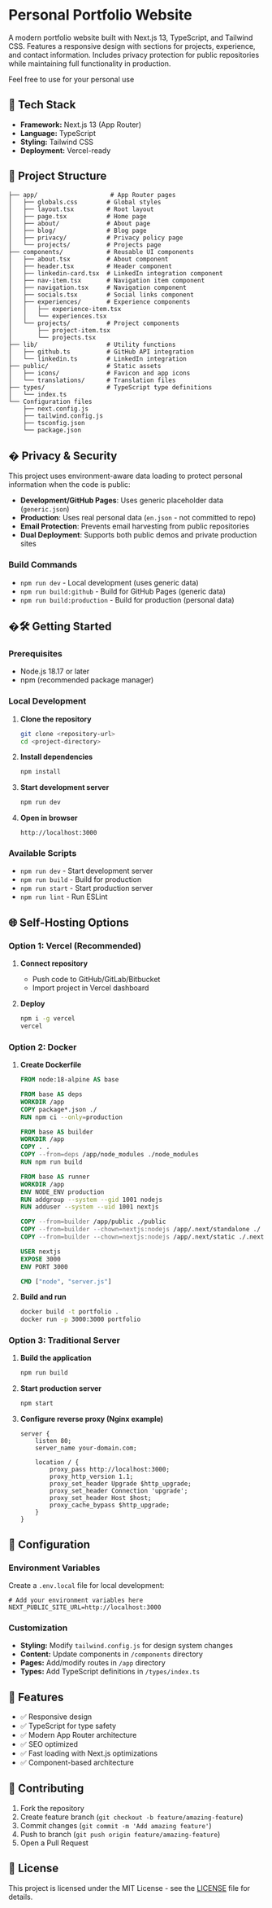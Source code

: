 # Personal Portfolio Website

A modern portfolio website built with Next.js 13, TypeScript, and Tailwind CSS. Features a responsive design with sections for projects, experience, and contact information. Includes privacy protection for public repositories while maintaining full functionality in production.

Feel free to use for your personal use

## 🚀 Tech Stack

- **Framework:** Next.js 13 (App Router)
- **Language:** TypeScript
- **Styling:** Tailwind CSS
- **Deployment:** Vercel-ready

## 📁 Project Structure

```text
├── app/                    # App Router pages
│   ├── globals.css        # Global styles
│   ├── layout.tsx         # Root layout
│   ├── page.tsx           # Home page
│   ├── about/             # About page
│   ├── blog/              # Blog page
│   ├── privacy/           # Privacy policy page
│   └── projects/          # Projects page
├── components/            # Reusable UI components
│   ├── about.tsx          # About component
│   ├── header.tsx         # Header component
│   ├── linkedin-card.tsx  # LinkedIn integration component
│   ├── nav-item.tsx       # Navigation item component
│   ├── navigation.tsx     # Navigation component
│   ├── socials.tsx        # Social links component
│   ├── experiences/       # Experience components
│   │   ├── experience-item.tsx
│   │   └── experiences.tsx
│   └── projects/          # Project components
│       ├── project-item.tsx
│       └── projects.tsx
├── lib/                   # Utility functions
│   ├── github.ts          # GitHub API integration
│   └── linkedin.ts        # LinkedIn integration
├── public/                # Static assets
│   ├── icons/             # Favicon and app icons
│   └── translations/      # Translation files
├── types/                 # TypeScript type definitions
│   └── index.ts
└── Configuration files
    ├── next.config.js
    ├── tailwind.config.js
    ├── tsconfig.json
    └── package.json
```

## � Privacy & Security

This project uses environment-aware data loading to protect personal information when the code is public:

- **Development/GitHub Pages**: Uses generic placeholder data (`generic.json`)
- **Production**: Uses real personal data (`en.json` - not committed to repo)
- **Email Protection**: Prevents email harvesting from public repositories
- **Dual Deployment**: Supports both public demos and private production sites

### Build Commands

- `npm run dev` - Local development (uses generic data)
- `npm run build:github` - Build for GitHub Pages (generic data)
- `npm run build:production` - Build for production (personal data)

## �🛠️ Getting Started

### Prerequisites

- Node.js 18.17 or later
- npm (recommended package manager)

### Local Development

1. **Clone the repository**

   ```bash
   git clone <repository-url>
   cd <project-directory>
   ```

2. **Install dependencies**

   ```bash
   npm install
   ```

3. **Start development server**

   ```bash
   npm run dev
   ```

4. **Open in browser**

   ```text
   http://localhost:3000
   ```

### Available Scripts

- `npm run dev` - Start development server
- `npm run build` - Build for production
- `npm run start` - Start production server
- `npm run lint` - Run ESLint

## 🌐 Self-Hosting Options

### Option 1: Vercel (Recommended)

1. **Connect repository**

   - Push code to GitHub/GitLab/Bitbucket
   - Import project in Vercel dashboard

2. **Deploy**

   ```bash
   npm i -g vercel
   vercel
   ```

### Option 2: Docker

1. **Create Dockerfile**

   ```dockerfile
   FROM node:18-alpine AS base

   FROM base AS deps
   WORKDIR /app
   COPY package*.json ./
   RUN npm ci --only=production

   FROM base AS builder
   WORKDIR /app
   COPY . .
   COPY --from=deps /app/node_modules ./node_modules
   RUN npm run build

   FROM base AS runner
   WORKDIR /app
   ENV NODE_ENV production
   RUN addgroup --system --gid 1001 nodejs
   RUN adduser --system --uid 1001 nextjs

   COPY --from=builder /app/public ./public
   COPY --from=builder --chown=nextjs:nodejs /app/.next/standalone ./
   COPY --from=builder --chown=nextjs:nodejs /app/.next/static ./.next/static

   USER nextjs
   EXPOSE 3000
   ENV PORT 3000

   CMD ["node", "server.js"]
   ```

2. **Build and run**

   ```bash
   docker build -t portfolio .
   docker run -p 3000:3000 portfolio
   ```

### Option 3: Traditional Server

1. **Build the application**

   ```bash
   npm run build
   ```

2. **Start production server**

   ```bash
   npm start
   ```

3. **Configure reverse proxy (Nginx example)**

   ```nginx
   server {
       listen 80;
       server_name your-domain.com;

       location / {
           proxy_pass http://localhost:3000;
           proxy_http_version 1.1;
           proxy_set_header Upgrade $http_upgrade;
           proxy_set_header Connection 'upgrade';
           proxy_set_header Host $host;
           proxy_cache_bypass $http_upgrade;
       }
   }
   ```

## 🔧 Configuration

### Environment Variables

Create a `.env.local` file for local development:

```env
# Add your environment variables here
NEXT_PUBLIC_SITE_URL=http://localhost:3000
```

### Customization

- **Styling:** Modify `tailwind.config.js` for design system changes
- **Content:** Update components in `/components` directory
- **Pages:** Add/modify routes in `/app` directory
- **Types:** Add TypeScript definitions in `/types/index.ts`

## 📱 Features

- ✅ Responsive design
- ✅ TypeScript for type safety
- ✅ Modern App Router architecture
- ✅ SEO optimized
- ✅ Fast loading with Next.js optimizations
- ✅ Component-based architecture

## 🤝 Contributing

1. Fork the repository
2. Create feature branch (`git checkout -b feature/amazing-feature`)
3. Commit changes (`git commit -m 'Add amazing feature'`)
4. Push to branch (`git push origin feature/amazing-feature`)
5. Open a Pull Request

## 📄 License

This project is licensed under the MIT License - see the [LICENSE](LICENSE) file for details.
